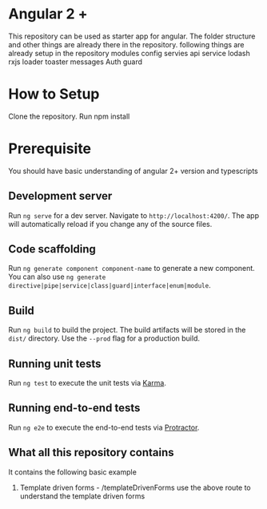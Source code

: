 # Angular 2 +
This repository can be used as starter app for angular.
The folder structure and other things are already there in the repository.
following things are already setup in the repository 
modules
config servies
api service
lodash
rxjs
loader
toaster messages
Auth guard

# How to Setup
Clone the repository.
Run npm install

# Prerequisite
You should have basic understanding of angular 2+ version and typescripts

## Development server

Run `ng serve` for a dev server. Navigate to `http://localhost:4200/`. The app will automatically reload if you change any of the source files.

## Code scaffolding

Run `ng generate component component-name` to generate a new component. You can also use `ng generate directive|pipe|service|class|guard|interface|enum|module`.

## Build

Run `ng build` to build the project. The build artifacts will be stored in the `dist/` directory. Use the `--prod` flag for a production build.

## Running unit tests

Run `ng test` to execute the unit tests via [Karma](https://karma-runner.github.io).

## Running end-to-end tests

Run `ng e2e` to execute the end-to-end tests via [Protractor](http://www.protractortest.org/).

## What all this repository contains
It contains the following basic example
1) Template driven forms - /templateDrivenForms use the above 
route to understand the template driven forms

